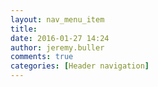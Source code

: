 ```yaml
---
layout: nav_menu_item
title: 
date: 2016-01-27 14:24
author: jeremy.buller
comments: true
categories: [Header navigation]
---
```

 

